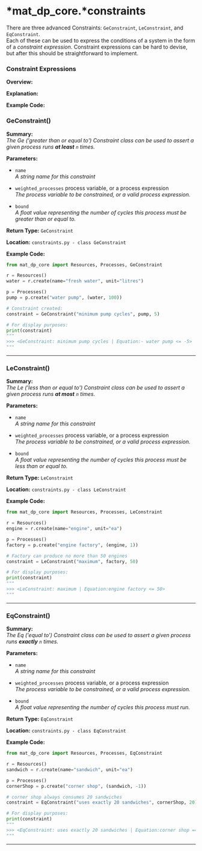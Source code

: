 # *mat_dp_core.***constraints**

There are three advanced Constraints: ```GeConstraint```, ```LeConstraint```, and ```EqConstraint```.  
Each of these can be used to express the conditions of a system in the form of a *constraint expression*. Constraint expressions can be hard to devise, but after this should be straightforward to implement.

<!-- TODO: redo according to what mark said, about being able to make expressions within constraints eg:
LeConstraint("wood and wool below 50", lumberMill + wool, 50) -->

### **Constraint Expressions**

**Overview:**

**Explanation:**

**Example Code:**

### **GeConstraint()** 

**Summary:**  
*The Ge ('greater than or equal to') Constraint class can be used to assert a given process runs __at least__ ```n``` times.*

**Parameters:**

* ```name```  
  *A string name for this constraint*

* ```weighted_processes``` process variable, or a process expression  
  *The process variable to be constrained, or a valid process expression.*

* ```bound```  
  *A float value representing the number of cycles this process must be greater than or equal to.*

**Return Type:**  ```GeConstraint```

**Location:** ```constraints.py - class GeConstraint```

**Example Code:**
```py
from mat_dp_core import Resources, Processes, GeConstraint

r = Resources()
water = r.create(name="fresh water", unit="litres")

p = Processes() 
pump = p.create("water pump", (water, 100))

# Constraint created:
constraint = GeConstraint("minimum pump cycles", pump, 5)

# For display purposes:
print(constraint)
"""
>>> <GeConstraint: minimum pump cycles | Equation:- water pump <= -5>
"""
```

---


### **LeConstraint()** 

**Summary:**  
*The Le ('less than or equal to') Constraint class can be used to assert a given process runs __at most__ ```n``` times.*

**Parameters:**

* ```name```  
  *A string name for this constraint*

* ```weighted_processes``` process variable, or a process expression  
  *The process variable to be constrained, or a valid process expression.*

* ```bound```  
  *A float value representing the number of cycles this process must be less than or equal to.*

**Return Type:**  ```LeConstraint```

**Location:** ```constraints.py - class LeConstraint```

**Example Code:**
```py
from mat_dp_core import Resources, Processes, LeConstraint

r = Resources()
engine = r.create(name="engine", unit="ea")

p = Processes() 
factory = p.create("engine factory", (engine, 1))

# Factory can produce no more than 50 engines
constraint = LeConstraint("maximum", factory, 50)

# For display purposes:
print(constraint)
"""
>>> <LeConstraint: maximum | Equation:engine factory <= 50>
"""
```

---



### **EqConstraint()**

**Summary:**  
*The Eq ('equal to') Constraint class can be used to assert a given process runs __exactly__ ```n``` times.*

**Parameters:**

* ```name```  
  *A string name for this constraint*

* ```weighted_processes``` process variable, or a process expression  
  *The process variable to be constrained, or a valid process expression.*

* ```bound```  
  *A float value representing the number of cycles this process must run.*

**Return Type:**  ```EqConstraint```

**Location:** ```constraints.py - class EqConstraint```

**Example Code:**
```py
from mat_dp_core import Resources, Processes, EqConstraint

r = Resources()
sandwich = r.create(name="sandwich", unit="ea")

p = Processes() 
cornerShop = p.create("corner shop", (sandwich, -1))

# corner shop always consumes 20 sandwiches
constraint = EqConstraint("uses exactly 20 sandwiches", cornerShop, 20)

# For display purposes:
print(constraint)
"""
>>> <EqConstraint: uses exactly 20 sandwiches | Equation:corner shop == 20>
"""
```

---

